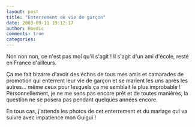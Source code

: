 ```yaml
---
layout: post
title: "Enterrement de vie de garçon"
date: 2003-09-11 19:12:17
author: Hoedic
comments: true
categories: 
---
```



Non non non, ce n'est pas moi qu'il s'agit ! Il s'agit d'un ami d'école, resté en France d'ailleurs.

Ça me fait bizarre d'avoir des échos de tous mes amis et camarades de promotion qui enterrent leur vie de garçon et se marient les uns après les autres... même ceux pour lesquels ça me semblait le plus improbable ! Personnellement, je ne me sens pas encore prêt et de toutes manières, la question ne se posera pas pendant quelques années encore.

En tous cas, j'attends les photos de cet enterrement et du mariage qui va suivre avec impatience mon Guigui !